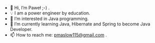 - 👋 Hi, I’m Paweł ;-) .
- :bulb: I am a power engineer by education.
- 👀 I’m interested in Java programming.
- 🌱 I’m currently learning Java, Hibernate and Spring to become Java Developer.
- 📫 How to reach me: pmaslow115@gmail.com .

<!---
pawel778899/pawel778899 is a ✨ special ✨ repository because its `README.md` (this file) appears on your GitHub profile.
You can click the Preview link to take a look at your changes.
--->
